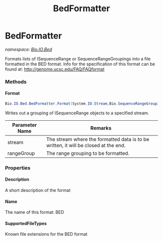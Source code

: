 ﻿---
title: BedFormatter
---

# BedFormatter
_namespace: [Bio.IO.Bed](N-Bio.IO.Bed.html)_

Formats lists of ISequenceRange or SequenceRangeGroupings into a file
 formatted in the BED format.
 Info for the specification of this format can be found at:
 http://genome.ucsc.edu/FAQ/FAQformat

### Methods

#### Format
```csharp
Bio.IO.Bed.BedFormatter.Format(System.IO.Stream,Bio.SequenceRangeGrouping)
```
Writes out a grouping of ISequenceRange objects to a specified
 stream.

|Parameter Name|Remarks|
|--------------|-------|
|stream|The stream where the formatted data is to be written, it will be closed at the end.|
|rangeGroup|The range grouping to be formatted.|




### Properties

#### Description
A short description of the format
#### Name
The name of this format: BED
#### SupportedFileTypes
Known file extensions for the BED format

